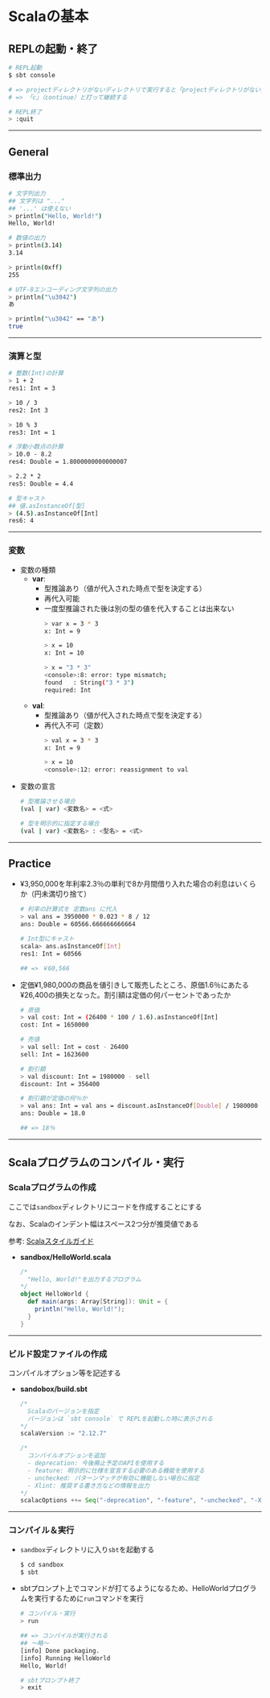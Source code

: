 # Scalaの基本

## REPLの起動・終了

```bash
# REPL起動
$ sbt console

# => projectディレクトリがないディレクトリで実行すると「projectディレクトリがない」という旨の警告が出る
# => 「c」（continue）と打って継続する

# REPL終了
> :quit
```

***

## General

### 標準出力
```bash
# 文字列出力
## 文字列は "..."
## '...' は使えない
> println("Hello, World!")
Hello, World!

# 数値の出力
> println(3.14)
3.14

> println(0xff)
255

# UTF-8エンコーディング文字列の出力
> println("\u3042")
あ

> println("\u3042" == "あ")
true
```

---

### 演算と型
```bash
# 整数(Int)の計算
> 1 + 2
res1: Int = 3

> 10 / 3
res2: Int 3

> 10 % 3
res3: Int = 1

# 浮動小数点の計算
> 10.0 - 8.2
res4: Double = 1.8000000000000007

> 2.2 * 2
res5: Double = 4.4

# 型キャスト
## 値.asInstanceOf[型]
> (4.5).asInstanceOf[Int]
res6: 4
```

---

### 変数
- 変数の種類
    - **var**:
        - 型推論あり（値が代入された時点で型を決定する）
        - 再代入可能
        - 一度型推論された後は別の型の値を代入することは出来ない
            ```bash
            > var x = 3 * 3
            x: Int = 9

            > x = 10
            x: Int = 10

            > x = "3 * 3"
            <console>:8: error: type mismatch;
            found   : String("3 * 3")
            required: Int
            ```
    - **val**:
        - 型推論あり（値が代入された時点で型を決定する）
        - 再代入不可（定数）
            ```bash
            > val x = 3 * 3
            x: Int = 9

            > x = 10
            <console>:12: error: reassignment to val
            ```
- 変数の宣言
    ```bash
    # 型推論させる場合
    (val | var) <変数名> = <式>

    # 型を明示的に指定する場合
    (val | var) <変数名> : <型名> = <式>
    ```

***

## Practice

- ¥3,950,000を年利率2.3％の単利で8か月間借り入れた場合の利息はいくらか（円未満切り捨て）
    ```bash
    # 利率の計算式を 定数ans に代入
    > val ans = 3950000 * 0.023 * 8 / 12
    ans: Double = 60566.666666666664

    # Int型にキャスト
    scala> ans.asInstanceOf[Int]
    res1: Int = 60566

    ## => ￥60,566
    ```
-  定価¥1,980,000の商品を値引きして販売したところ、原価1.6％にあたる¥26,400の損失となった。割引額は定価の何パーセントであったか
    ```bash
    # 原価
    > val cost: Int = (26400 * 100 / 1.6).asInstanceOf[Int]
    cost: Int = 1650000

    # 売値
    > val sell: Int = cost - 26400
    sell: Int = 1623600

    # 割引額
    > val discount: Int = 1980000 - sell
    discount: Int = 356400

    # 割引額が定価の何％か
    > val ans: Int = val ans = discount.asInstanceOf[Double] / 1980000 * 100
    ans: Double = 18.0

    ## => 18％
    ```

***

## Scalaプログラムのコンパイル・実行

### Scalaプログラムの作成
ここでは`sandbox`ディレクトリにコードを作成することにする

なお、Scalaのインデント幅はスペース2つ分が推奨値である

参考: [Scalaスタイルガイド](http://yanana.github.io/scala-style/)

- **sandbox/HelloWorld.scala**
    ```scala
    /*
      "Hello, World!"を出力するプログラム
    */
    object HelloWorld {
      def main(args: Array[String]): Unit = {
        println("Hello, World!");
      }
    }
    ```

---

### ビルド設定ファイルの作成
コンパイルオプション等を記述する

- **sandobox/build.sbt**
    ```scala
    /*
      Scalaのバージョンを指定
      バージョンは `sbt console` で REPLを起動した時に表示される
    */
    scalaVersion := "2.12.7"
    
    /*
      コンパイルオプションを追加
      - deprecation: 今後廃止予定のAPIを使用する
      - feature: 明示的に仕様を宣言する必要のある機能を使用する
      - unchecked: パターンマッチが有効に機能しない場合に指定
      - Xlint: 推奨する書き方などの情報を出力
    */
    scalacOptions ++= Seq("-deprecation", "-feature", "-unchecked", "-Xlint")
    ```

---

### コンパイル＆実行
- `sandbox`ディレクトリに入り`sbt`を起動する
    ```bash
    $ cd sandbox
    $ sbt
    ```
- sbtプロンプト上でコマンドが打てるようになるため、HelloWorldプログラムを実行するために`run`コマンドを実行
    ```bash
    # コンパイル・実行
    > run

    ## => コンパイルが実行される
    ## ～略～
    [info] Done packaging.
    [info] Running HelloWorld
    Hello, World!
    
    # sbtプロンプト終了
    > exit
    ```
